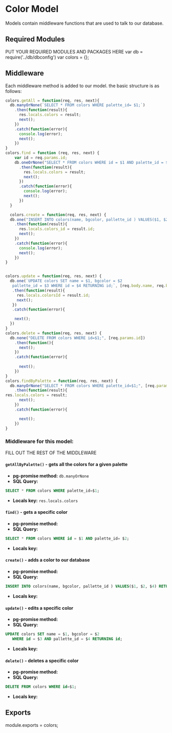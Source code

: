 # Color Model
Models contain middleware functions that are used to talk to our database. 

## Required Modules 
PUT YOUR REQUIRED MODULES AND PACKAGES HERE
var db = require('../db/dbconfig')
var colors = {};
## Middleware
Each middleware method is added to our model. the basic structure is as follows:

```js
colors.getAll = function(req, res, next){
  db.manyOrNone(`SELECT * FROM colors WHERE palette_id= $1;`)
    .then(function(result){
      res.locals.colors = result;
      next();
    })
    .catch(function(error){
      console.log(error);
      next();
    })
}
colors.find = function (req, res, next) {
    var id = req.params.id;
    db.oneOrNone("SELECT * FROM colors WHERE id = $1 AND palette_id = $2;"), [req.params.id])
      .then(function(result){
        res.locals.colors = result;
        next();
      })
      .catch(function(error){
        console.log(error);
        next();
      })
  }

  colors.create = function(req, res, next) {
  db.one("INSERT INTO colors(name, bgcolor, pallette_id ) VALUES($1, $2, $4) RETURNING id;", [req.body.name, req.body.bgcolor, req.params.pallette_id])
    .then(function(result){
      res.locals.colors_id = result.id;
      next();
    })
    .catch(function(error){
      console.log(error);
      next();
    })
}


colors.update = function(req, res, next) {
  db.one(`UPDATE colors SET name = $1, bgcolor = $2
   pallette_id = $3 WHERE id = $4 RETURNING id;`, [req.body.name, req.body.bgcolor, req.params.pallette_id, req.params.id])
   .then(function(result){
     res.locals.colorsId = result.id;
     next();
   })
   .catch(function(error){

    next();
  })
}
colors.delete = function(req, res, next) {
  db.none("DELETE FROM colors WHERE id=$1;", [req.params.id])
    .then(function(){
      next();
    })
    .catch(function(error){
 
      next();
    })
}
colors.findByPalette = function(req, res, next) {
  db.manyOrNone("SELECT * FROM colors WHERE palette_id=$1;", [req.params.id])
    .then(function(result){
res.locals.colors = result;
      next();
    })
    .catch(function(error){

      next();
    })
}

```

### Middleware for this model:

FILL OUT THE REST OF THE MIDDLEWARE

#### `getAllByPalette()` - gets all the colors for a given palette 
- **pg-promise method:** `db.manyOrNone`
- **SQL Query:**
```sql 
SELECT * FROM colors WHERE palette_id=$1;
```
- **Locals key:** `res.locals.colors`
#### `find()` - gets a specific color
- **pg-promise method:** 
- **SQL Query:**
```sql 
SELECT * FROM colors WHERE id = $1 AND palette_id= $2;
```
- **Locals key:**  
#### `create()` - adds a color to our database
- **pg-promise method:** 
- **SQL Query:**
```sql 
INSERT INTO colors(name, bgcolor, pallette_id ) VALUES($1, $2, $4) RETURNING id;
```
- **Locals key:**  
#### `update()` - edits a specific color
- **pg-promise method:** 
- **SQL Query:**
```sql 
UPDATE colors SET name = $1, bgcolor = $2
   WHERE id = $3 AND pallette_id = $4 RETURNING id;
```
- **Locals key:** 
#### `delete()` - deletes a specific color
- **pg-promise method:** 
- **SQL Query:**
```sql 
DELETE FROM colors WHERE id=$1;
```
- **Locals key:**  

## Exports
module.exports = colors;